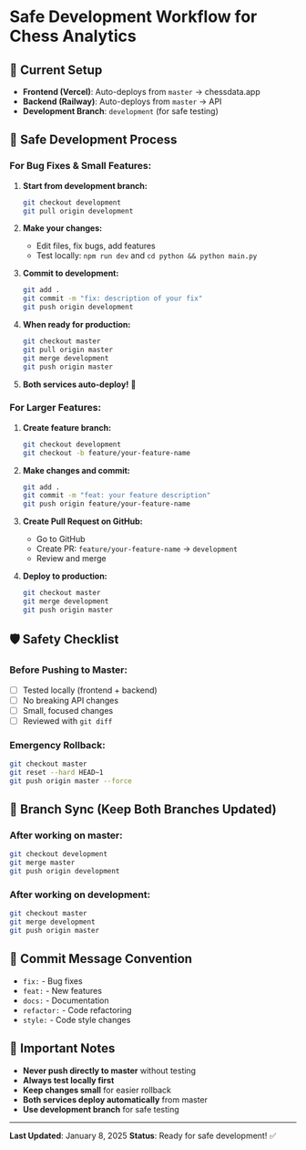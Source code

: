 # Safe Development Workflow for Chess Analytics

## 🎯 Current Setup
- **Frontend (Vercel)**: Auto-deploys from `master` → chessdata.app
- **Backend (Railway)**: Auto-deploys from `master` → API
- **Development Branch**: `development` (for safe testing)

## 🚀 Safe Development Process

### For Bug Fixes & Small Features:

1. **Start from development branch:**
   ```bash
   git checkout development
   git pull origin development
   ```

2. **Make your changes:**
   - Edit files, fix bugs, add features
   - Test locally: `npm run dev` and `cd python && python main.py`

3. **Commit to development:**
   ```bash
   git add .
   git commit -m "fix: description of your fix"
   git push origin development
   ```

4. **When ready for production:**
   ```bash
   git checkout master
   git pull origin master
   git merge development
   git push origin master
   ```

5. **Both services auto-deploy!** 🎉

### For Larger Features:

1. **Create feature branch:**
   ```bash
   git checkout development
   git checkout -b feature/your-feature-name
   ```

2. **Make changes and commit:**
   ```bash
   git add .
   git commit -m "feat: your feature description"
   git push origin feature/your-feature-name
   ```

3. **Create Pull Request on GitHub:**
   - Go to GitHub
   - Create PR: `feature/your-feature-name` → `development`
   - Review and merge

4. **Deploy to production:**
   ```bash
   git checkout master
   git merge development
   git push origin master
   ```

## 🛡️ Safety Checklist

### Before Pushing to Master:
- [ ] Tested locally (frontend + backend)
- [ ] No breaking API changes
- [ ] Small, focused changes
- [ ] Reviewed with `git diff`

### Emergency Rollback:
```bash
git checkout master
git reset --hard HEAD~1
git push origin master --force
```

## 🔄 Branch Sync (Keep Both Branches Updated)

### After working on master:
```bash
git checkout development
git merge master
git push origin development
```

### After working on development:
```bash
git checkout master
git merge development
git push origin master
```

## 📝 Commit Message Convention
- `fix:` - Bug fixes
- `feat:` - New features
- `docs:` - Documentation
- `refactor:` - Code refactoring
- `style:` - Code style changes

## 🚨 Important Notes
- **Never push directly to master** without testing
- **Always test locally first**
- **Keep changes small** for easier rollback
- **Both services deploy automatically** from master
- **Use development branch** for safe testing

---
**Last Updated**: January 8, 2025
**Status**: Ready for safe development! ✅
